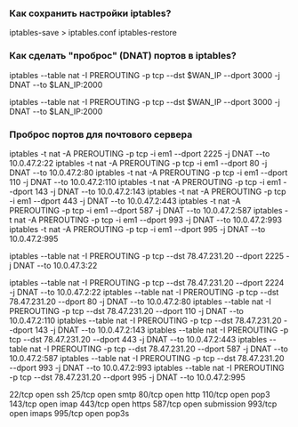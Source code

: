 ### Как сохранить настройки iptables?

iptables-save > iptables.conf
iptables-restore

### Как сделать "проброс" (DNAT) портов в iptables?

iptables --table nat -I PREROUTING   -p tcp --dst $WAN_IP --dport 3000 -j DNAT --to $LAN_IP:2000

iptables --table nat -I PREROUTING   -p tcp --dst $WAN_IP --dport 3000 -j DNAT --to $LAN_IP:2000

### Проброс портов для почтового сервера

iptables -t nat -A PREROUTING -p tcp -i em1 --dport 2225  -j DNAT --to 10.0.47.2:22
iptables -t nat -A PREROUTING -p tcp -i em1 --dport 80    -j DNAT --to 10.0.47.2:80
iptables -t nat -A PREROUTING -p tcp -i em1 --dport 110   -j DNAT --to 10.0.47.2:110
iptables -t nat -A PREROUTING -p tcp -i em1 --dport 143   -j DNAT --to 10.0.47.2:143
iptables -t nat -A PREROUTING -p tcp -i em1 --dport 443   -j DNAT --to 10.0.47.2:443
iptables -t nat -A PREROUTING -p tcp -i em1 --dport 587   -j DNAT --to 10.0.47.2:587
iptables -t nat -A PREROUTING -p tcp -i em1 --dport 993   -j DNAT --to 10.0.47.2:993
iptables -t nat -A PREROUTING -p tcp -i em1 --dport 995   -j DNAT --to 10.0.47.2:995


iptables --table nat -I PREROUTING   -p tcp --dst 78.47.231.20 --dport 2225 -j DNAT --to 10.0.47.3:22

iptables --table nat -I PREROUTING   -p tcp --dst 78.47.231.20 --dport 2224 -j DNAT --to 10.0.47.2:22
iptables --table nat -I PREROUTING   -p tcp --dst 78.47.231.20 --dport 80   -j DNAT --to 10.0.47.2:80
iptables --table nat -I PREROUTING   -p tcp --dst 78.47.231.20 --dport 110  -j DNAT --to 10.0.47.2:110
iptables --table nat -I PREROUTING   -p tcp --dst 78.47.231.20 --dport 143  -j DNAT --to 10.0.47.2:143
iptables --table nat -I PREROUTING   -p tcp --dst 78.47.231.20 --dport 443  -j DNAT --to 10.0.47.2:443
iptables --table nat -I PREROUTING   -p tcp --dst 78.47.231.20 --dport 587  -j DNAT --to 10.0.47.2:587
iptables --table nat -I PREROUTING   -p tcp --dst 78.47.231.20 --dport 993  -j DNAT --to 10.0.47.2:993
iptables --table nat -I PREROUTING   -p tcp --dst 78.47.231.20 --dport 995  -j DNAT --to 10.0.47.2:995



22/tcp  open  ssh
25/tcp  open  smtp
80/tcp  open  http
110/tcp open  pop3
143/tcp open  imap
443/tcp open  https
587/tcp open  submission
993/tcp open  imaps
995/tcp open  pop3s
